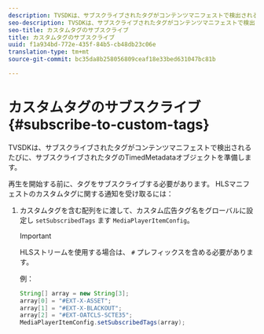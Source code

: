 ```yaml
---
description: TVSDKは、サブスクライブされたタグがコンテンツマニフェストで検出されるたびに、サブスクライブされたタグのTimedMetadataオブジェクトを準備します。
seo-description: TVSDKは、サブスクライブされたタグがコンテンツマニフェストで検出されるたびに、サブスクライブされたタグのTimedMetadataオブジェクトを準備します。
seo-title: カスタムタグのサブスクライブ
title: カスタムタグのサブスクライブ
uuid: f1a934bd-772e-435f-84b5-cb48db23c06e
translation-type: tm+mt
source-git-commit: bc35da8b258056809ceaf18e33bed631047bc81b

---
```



# カスタムタグのサブスクライブ {#subscribe-to-custom-tags}

TVSDKは、サブスクライブされたタグがコンテンツマニフェストで検出されるたびに、サブスクライブされたタグのTimedMetadataオブジェクトを準備します。

再生を開始する前に、タグをサブスクライブする必要があります。 HLSマニフェストのカスタムタグに関する通知を受け取るには：

1. カスタムタグを含む配列をに渡して、カスタム広告タグ名をグローバルに設定し `setSubscribedTags` ます `MediaPlayerItemConfig`。

   >[!IMPORTANT]
   >
   >HLSストリームを使用する場合は、 `#` プレフィックスを含める必要があります。

   例：

   ```java
   String[] array = new String[3]; 
   array[0] = "#EXT-X-ASSET"; 
   array[1] = "#EXT-X-BLACKOUT"; 
   array[2] = "#EXT-OATCLS-SCTE35"; 
   MediaPlayerItemConfig.setSubscribedTags(array);
   ```
